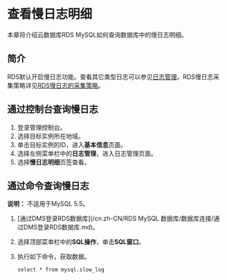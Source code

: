 # 查看慢日志明细

本章将介绍云数据库RDS MySQL如何查询数据库中的慢日志明细。

## 简介

RDS默认开启慢日志功能。查看其它类型日志可以参见[日志管理]()。RDS慢日志采集策略详见[RDS慢日志的采集策略](https://help.aliyun.com/knowledge_detail/72738.html?spm=a2c4g.11186631.2.5.2bf84910NpHi9e)。

## 通过控制台查询慢日志

1.  登录管理控制台。
2.  选择目标实例所在地域。
3.  单击目标实例的ID，进入**基本信息**页面。
4.  选择左侧菜单栏中的**日志管理**，进入日志管理页面。
5.  选择**慢日志明细**页签查看。

## 通过命令查询慢日志

**说明：** 不适用于MySQL 5.5。

1.  [通过DMS登录RDS数据库](/cn.zh-CN/RDS MySQL 数据库/数据库连接/通过DMS登录RDS数据库.md)。
2.  选择顶部菜单栏中的**SQL操作**，单击**SQL窗口**。
3.  执行如下命令，获取数据。

    ```
    select * from mysql.slow_log
    ```


